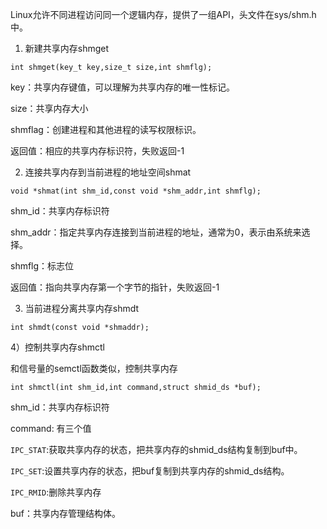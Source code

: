 Linux允许不同进程访问同一个逻辑内存，提供了一组API，头文件在sys/shm.h中。
1. 新建共享内存shmget


```
int shmget(key_t key,size_t size,int shmflg);
```


key：共享内存键值，可以理解为共享内存的唯一性标记。

size：共享内存大小

shmflag：创建进程和其他进程的读写权限标识。

返回值：相应的共享内存标识符，失败返回-1

2. 连接共享内存到当前进程的地址空间shmat


```
void *shmat(int shm_id,const void *shm_addr,int shmflg);
```


shm_id：共享内存标识符

shm_addr：指定共享内存连接到当前进程的地址，通常为0，表示由系统来选择。

shmflg：标志位

返回值：指向共享内存第一个字节的指针，失败返回-1

3. 当前进程分离共享内存shmdt


```
int shmdt(const void *shmaddr);
```


4）控制共享内存shmctl

和信号量的semctl函数类似，控制共享内存


```
int shmctl(int shm_id,int command,struct shmid_ds *buf);
```


shm_id：共享内存标识符

command: 有三个值

`IPC_STAT`:获取共享内存的状态，把共享内存的shmid_ds结构复制到buf中。

`IPC_SET`:设置共享内存的状态，把buf复制到共享内存的shmid_ds结构。

`IPC_RMID`:删除共享内存

buf：共享内存管理结构体。